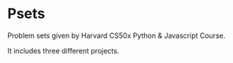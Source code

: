 # Psets

Problem sets given by Harvard CS50x Python & Javascript Course.

It includes three different projects.

